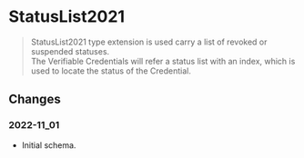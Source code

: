 # StatusList2021

> StatusList2021 type extension is used carry a list of revoked or suspended statuses.  
> The Verifiable Credentials will refer a status list with an index, which is used to locate the status of the Credential.

## Changes

### 2022-11_01

- Initial schema.
